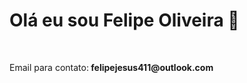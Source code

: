 # Olá eu sou Felipe Oliveira 🚀
  <br>
   <div style="display:flex;">
   <p>Email para contato:<strong> felipejesus411@outlook.com</strong></p>
  

 </div>

 


